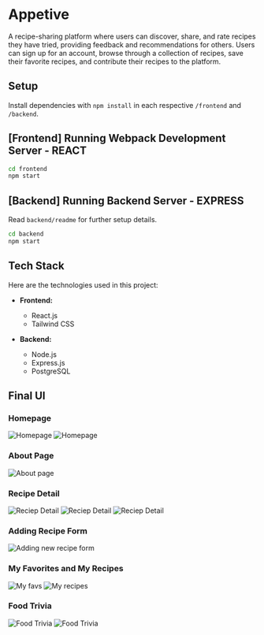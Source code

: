 
# Appetive
A recipe-sharing platform where users can discover, share, and rate recipes they have tried, providing feedback and recommendations for others. Users can sign up for an account, browse through a collection of recipes, save their favorite recipes, and contribute their recipes to the platform. 


## Setup

Install dependencies with `npm install` in each respective `/frontend` and `/backend`.

## [Frontend] Running Webpack Development Server - REACT

```sh
cd frontend
npm start
```

## [Backend] Running Backend Server - EXPRESS

Read `backend/readme` for further setup details.

```sh
cd backend
npm start
```
## Tech Stack

Here are the technologies used in this project:

- **Frontend:**
  - React.js
  - Tailwind CSS

- **Backend:**
  - Node.js
  - Express.js
  - PostgreSQL 

## Final UI

### Homepage

![Homepage](frontend/src/Images/Final%20UI/homepage1.png)
![Homepage](frontend/src/Images/Final%20UI/homepage2.png)

### About Page
![About page](frontend/src/Images/Final%20UI/about-page.png)

### Recipe Detail
![Reciep Detail](frontend/src/Images/Final%20UI/recipe-detail.png)
![Reciep Detail](frontend/src/Images/Final%20UI/recipe-detail1.png)
![Reciep Detail](frontend/src/Images/Final%20UI/review.png)


### Adding Recipe Form
![Adding new recipe form](frontend/src/Images/Final%20UI/add-recipe.png)

### My Favorites and My Recipes
![My favs](frontend/src/Images/Final%20UI/my-favs.png)
![My recipes](frontend/src/Images/Final%20UI/my-recipes.png)

### Food Trivia
![Food Trivia](frontend/src/Images/Final%20UI/trivia1.png)
![Food Trivia](frontend/src/Images/Final%20UI/trivia2.png)
